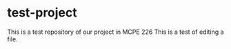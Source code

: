 # test-project
This is a test repository of our project in MCPE 226
This is a test of editing a file.